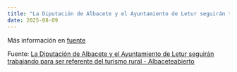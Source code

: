```yaml
---
title: "La Diputación de Albacete y el Ayuntamiento de Letur seguirán trabajando para ser referente del turismo rural - Albaceteabierto"
date: 2025-08-09
---
```


Más información en [fuente](https://news.google.com/rss/articles/CBMi_AFBVV95cUxPWFVTZEJ5ck0zMm5jNjNHUjA0YnNoZWV0TGVSWUo0S2k3WDVla3p3YlNvSHoyOE1hOUpteGpzckVHMHhVS2M3eXFaQjZUUE5ZbXRLajM2ajE5S3JTUWNMc1BPem1YUjlNN19UaGpaTDBwMXlJVXQwa1UtY0R0UTU4UlkyaHptWGdOODZJUkxZVDJSbkd6RkRiWFVVRjRnMFVwWWVzY2c3aTQtWFQ0WktsQW1OMm9NZ09iN3VsSjZsaEg3ZkZyV0FtTGtldWlmMTVyRWlkWHJ6TGdBWDdUcEQyblFEMUxDVFRfeUZETENiek55dVlYc3Y1SWtESXo?oc=5)

Fuente: [La Diputación de Albacete y el Ayuntamiento de Letur seguirán trabajando para ser referente del turismo rural - Albaceteabierto](https://news.google.com/rss/articles/CBMi_AFBVV95cUxPWFVTZEJ5ck0zMm5jNjNHUjA0YnNoZWV0TGVSWUo0S2k3WDVla3p3YlNvSHoyOE1hOUpteGpzckVHMHhVS2M3eXFaQjZUUE5ZbXRLajM2ajE5S3JTUWNMc1BPem1YUjlNN19UaGpaTDBwMXlJVXQwa1UtY0R0UTU4UlkyaHptWGdOODZJUkxZVDJSbkd6RkRiWFVVRjRnMFVwWWVzY2c3aTQtWFQ0WktsQW1OMm9NZ09iN3VsSjZsaEg3ZkZyV0FtTGtldWlmMTVyRWlkWHJ6TGdBWDdUcEQyblFEMUxDVFRfeUZETENiek55dVlYc3Y1SWtESXo?oc=5)
